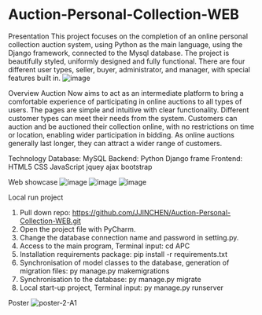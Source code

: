 # Auction-Personal-Collection-WEB

Presentation
This project focuses on the completion of an online personal collection auction system, using Python as the main language, using the Django framework, connected to the Mysql database. 
The project is beautifully styled, uniformly designed and fully functional. There are four different user types, seller, buyer, administrator, and manager, with special features built in.
![image](https://user-images.githubusercontent.com/91751667/167263233-3727c4ca-87fe-409a-b385-1e5c420beea7.png)

Overview
Auction Now aims to act as an intermediate platform to bring a comfortable experience of participating in online auctions to all types of users. The pages are simple and intuitive with clear functionality. Different customer types can meet their needs from the system. Customers can auction and be auctioned their collection online, with no restrictions on time or location, enabling wider participation in bidding. As online auctions generally last longer, they can attract a wider range of customers.

Technology
Database:  MySQL
Backend:  Python  Django frame
Frontend:  HTML5  CSS  JavaScript  jquey  ajax  bootstrap 

Web showcase
![image](https://user-images.githubusercontent.com/91751667/167263431-5a8f88ae-45b3-4043-8464-1b1755753881.png)
![image](https://user-images.githubusercontent.com/91751667/167263442-109227ed-a6e9-402e-ac01-078546214ce9.png)
![image](https://user-images.githubusercontent.com/91751667/167263468-2b911bd7-3d1f-4537-9195-a42c49f7b83a.png)


Local run project
1.	Pull down repo: https://github.com/JJINCHEN/Auction-Personal-Collection-WEB.git
2.	Open the project file with PyCharm.
3.	Change the database connection name and password in setting.py.
4.	Access to the main program, Terminal input: cd APC
5.	Installation requirements package: pip install -r requirements.txt
6.	Synchronisation of model classes to the database, generation of migration files: py manage.py makemigrations
7.	Synchronisation to the database: py manage.py migrate
8.	Local start-up project, Terminal input: py manage.py runserver


Poster
![poster-2-A1](https://user-images.githubusercontent.com/91751667/167270524-6f4e6099-ad4e-4de1-8b2c-2e4c6afdb081.jpg)
